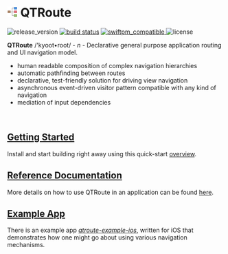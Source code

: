 # ![kyoot-root](docs/icon.png) QTRoute

![release_version](https://img.shields.io/github/tag/quickthyme/qtroute.svg?label=release)
[![build status](https://travis-ci.org/quickthyme/qtroute.svg?branch=master)](https://travis-ci.org/quickthyme/qtroute)
[![swiftpm_compatible](https://img.shields.io/badge/swift_pm-compatible-brightgreen.svg?style=flat) ](https://swift.org/package-manager/)
![license](https://img.shields.io/github/license/quickthyme/qtroute.svg?color=black)

**QTRoute** /'kyoot•root/ - *n* - Declarative general purpose application routing and UI navigation model.

  - human readable composition of complex navigation hierarchies
  - automatic pathfinding between routes
  - declarative, test-friendly solution for driving view navigation
  - asynchronous event-driven visitor pattern compatible with any kind of navigation
  - mediation of input dependencies

<br />

## [Getting Started](docs/getting-started.md)

Install and start building right away using this quick-start [overview](docs/getting-started.md).


## [Reference Documentation](docs/reference.md)

More details on how to use QTRoute in an application can be found [here](docs/reference).


## [Example App](https://github.com/quickthyme/qtroute-example-ios)

There is an example app *[qtroute-example-ios](https://github.com/quickthyme/qtroute-example-ios)*,
written for iOS that demonstrates how one might go about using various navigation mechanisms.

